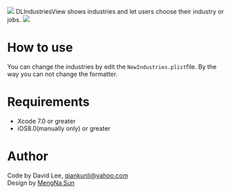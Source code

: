 ![](https://github.com/Liqiankun/DLIndustriesView/raw/master/DLIndustriesView.png)
DLIndustriesView shows industries and let users choose their industry or jobs. 
![](https://github.com/Liqiankun/DLIndustriesView/raw/master/DLIndustriesView.gif)
# How to use 
You can change the industries by edit the `NewIndustries.plist`file. By the way you can not change the formatter.
# Requirements
- Xcode 7.0 or greater
- iOS8.0(manually only) or greater
# Author
Code by David Lee, qiankunli@yahoo.com<br>
Design by [MengNa Sun](https://www.linkedin.com/in/%E8%90%8C%E5%A8%9C-%E5%AD%99-631983117/)
